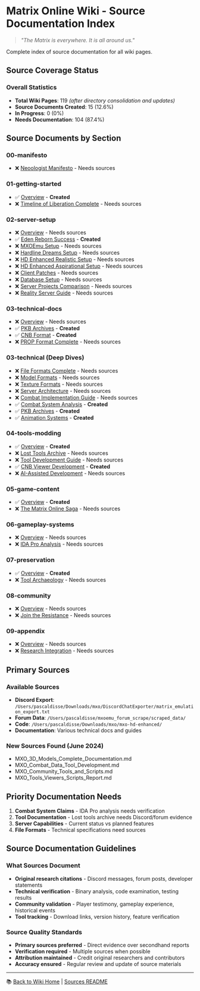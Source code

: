 # Matrix Online Wiki - Source Documentation Index

> *"The Matrix is everywhere. It is all around us."*

Complete index of source documentation for all wiki pages.

## Source Coverage Status

### Overall Statistics
- **Total Wiki Pages**: 119 *(after directory consolidation and updates)*
- **Source Documents Created**: 15 (12.6%)
- **In Progress**: 0 (0%)
- **Needs Documentation**: 104 (87.4%)

## Source Documents by Section

### 00-manifesto
- ❌ [Neoologist Manifesto](00-manifesto/neoologist-manifesto-sources.md) - Needs sources

### 01-getting-started
- ✅ [Overview](01-getting-started/index-sources.md) - **Created**
- ❌ [Timeline of Liberation Complete](01-getting-started/timeline-liberation-complete-sources.md) - Needs sources

### 02-server-setup
- ❌ [Overview](02-server-setup/index-sources.md) - Needs sources
- ✅ [Eden Reborn Success](02-server-setup/eden-reborn-success-sources.md) - **Created**
- ❌ [MXOEmu Setup](02-server-setup/mxoemu-setup-sources.md) - Needs sources
- ❌ [Hardline Dreams Setup](02-server-setup/hardline-dreams-setup-sources.md) - Needs sources
- ❌ [HD Enhanced Realistic Setup](02-server-setup/hd-enhanced-realistic-setup-sources.md) - Needs sources
- ❌ [HD Enhanced Aspirational Setup](02-server-setup/hd-enhanced-aspirational-setup-sources.md) - Needs sources
- ❌ [Client Patches](02-server-setup/client-patches-sources.md) - Needs sources
- ❌ [Database Setup](02-server-setup/database-setup-sources.md) - Needs sources
- ❌ [Server Projects Comparison](02-server-setup/server-projects-comparison-sources.md) - Needs sources
- ❌ [Reality Server Guide](02-server-setup/reality-server-guide-sources.md) - Needs sources

### 03-technical-docs
- ❌ [Overview](03-technical-docs/index-sources.md) - Needs sources
- ✅ [PKB Archives](03-technical-docs/file-formats/pkb-archives-sources.md) - **Created**
- ✅ [CNB Format](03-technical-docs/file-formats/cnb-format-sources.md) - **Created**
- ❌ [PROP Format Complete](03-technical-docs/file-formats/prop-format-complete-sources.md) - Needs sources

### 03-technical (Deep Dives)
- ❌ [File Formats Complete](03-technical/file-formats-complete-sources.md) - Needs sources
- ❌ [Model Formats](03-technical/model-formats-sources.md) - Needs sources
- ❌ [Texture Formats](03-technical/texture-formats-sources.md) - Needs sources
- ❌ [Server Architecture](03-technical/server-architecture-sources.md) - Needs sources
- ❌ [Combat Implementation Guide](03-technical/combat-implementation-guide-sources.md) - Needs sources
- ✅ [Combat System Analysis](03-technical/combat-system-analysis-sources.md) - **Created**
- ✅ [PKB Archives](03-technical/pkb-archives-sources.md) - **Created**
- ✅ [Animation Systems](03-technical/animation-systems-sources.md) - **Created**

### 04-tools-modding
- ✅ [Overview](04-tools-modding/index-sources.md) - **Created**
- ❌ [Lost Tools Archive](04-tools-modding/lost-tools-archive-sources.md) - Needs sources
- ❌ [Tool Development Guide](04-tools-modding/tool-development-guide-sources.md) - Needs sources
- ✅ [CNB Viewer Development](04-tools-modding/cnb-viewer-development-sources.md) - **Created**
- ❌ [AI-Assisted Development](04-tools-modding/ai-assisted-development-sources.md) - Needs sources

### 05-game-content
- ✅ [Overview](05-game-content/index-sources.md) - **Created**
- ❌ [The Matrix Online Saga](05-game-content/story/the-matrix-online-saga-sources.md) - Needs sources

### 06-gameplay-systems
- ❌ [Overview](06-gameplay-systems/index-sources.md) - Needs sources
- ❌ [IDA Pro Analysis](06-gameplay-systems/combat/ida-pro-analysis-sources.md) - Needs sources

### 07-preservation
- ✅ [Overview](07-preservation/index-sources.md) - **Created**
- ❌ [Tool Archaeology](07-preservation/tool-archaeology-sources.md) - Needs sources

### 08-community
- ❌ [Overview](08-community/index-sources.md) - Needs sources
- ❌ [Join the Resistance](08-community/join-the-resistance-sources.md) - Needs sources

### 09-appendix
- ❌ [Overview](09-appendix/index-sources.md) - Needs sources
- ❌ [Research Integration](09-appendix/research-integration-summary-sources.md) - Needs sources

## Primary Sources

### Available Sources
- **Discord Export**: `/Users/pascaldisse/Downloads/mxo/DiscordChatExporter/matrix_emulation_export.txt`
- **Forum Data**: `/Users/pascaldisse/mxoemu_forum_scrape/scraped_data/`
- **Code**: `/Users/pascaldisse/Downloads/mxo/mxo-hd-enhanced/`
- **Documentation**: Various technical docs and guides

### New Sources Found (June 2024)
- MXO_3D_Models_Complete_Documentation.md
- MXO_Combat_Data_Tool_Development.md
- MXO_Community_Tools_and_Scripts.md
- MXO_Tools_Viewers_Scripts_Report.md

## Priority Documentation Needs

1. **Combat System Claims** - IDA Pro analysis needs verification
2. **Tool Documentation** - Lost tools archive needs Discord/forum evidence
3. **Server Capabilities** - Current status vs planned features
4. **File Formats** - Technical specifications need sources

## Source Documentation Guidelines

### What Sources Document
- **Original research citations** - Discord messages, forum posts, developer statements
- **Technical verification** - Binary analysis, code examination, testing results
- **Community validation** - Player testimony, gameplay experience, historical events
- **Tool tracking** - Download links, version history, feature verification

### Source Quality Standards
- **Primary sources preferred** - Direct evidence over secondhand reports
- **Verification required** - Multiple sources when possible
- **Attribution maintained** - Credit original researchers and contributors
- **Accuracy ensured** - Regular review and update of source materials

---

📚 [Back to Wiki Home](../index.md) | [Sources README](README.md)